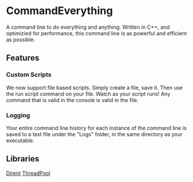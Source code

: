 
# CommandEverything
A command line to do everything and anything.
Written in C++, and optimizied for performance, this command line is as powerful and efficient as possible.

## Features

### Custom Scripts
We now support file based scripts. Simply create a file, save it.
Then use the run script command on your file.
Watch as your script runs!
Any command that is valid in the console is valid in the file.

### Logging
Your entire command line history for each instance of the command line is saved to a text file under the "Logs" folder, in the same directory as your executable.

## Libraries

[Dirent](https://github.com/tronkko/dirent)
[ThreadPool](https://github.com/progschj/ThreadPool)
